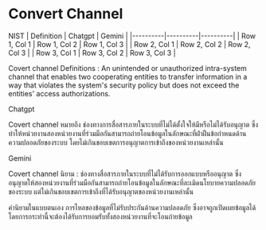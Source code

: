 # Convert Channel

NIST
| Definition | Chatgpt | Gemini |
|----------|----------|----------|
| Row 1, Col 1 | Row 1, Col 2 | Row 1, Col 3 |
| Row 2, Col 1 | Row 2, Col 2 | Row 2, Col 3 |
| Row 3, Col 1 | Row 3, Col 2 | Row 3, Col 3 |

Covert channel
  Definitions : An unintended or unauthorized intra-system channel that enables two cooperating entities to transfer information 
in a way that violates the system's security policy but does not exceed the entities' access authorizations.

Chatgpt

Covert channel
  หมายถึง ช่องทางการสื่อสารภายในระบบที่ไม่ได้ตั้งใจให้มีหรือไม่ได้รับอนุญาต 
ซึ่งทำให้หน่วยงานสองหน่วยงานที่ร่วมมือกันสามารถถ่ายโอนข้อมูลในลักษณะที่ฝ่าฝืนข้อกำหนดด้านความปลอดภัยของระบบ 
โดยไม่เกินขอบเขตการอนุญาตการเข้าถึงของหน่วยงานเหล่านั้น

Gemini

Covert channel
  นิยาม : ช่องทางสื่อสารภายในระบบที่ไม่ได้รับการออกแบบหรืออนุญาต 
ซึ่งอนุญาตให้สองหน่วยงานที่ร่วมมือกันสามารถถ่ายโอนข้อมูลในลักษณะที่ละเมิดนโยบายความปลอดภัยของระบบ 
แต่ไม่เกินขอบเขตการเข้าถึงที่ได้รับอนุญาตของหน่วยงานเหล่านั้น

คำนิยามในแบบตนเอง
  การไหลของข้อมูลที่ไม่รับประกันด้านความปลอดภัย ซึ่งอาจถูกเปิดเผยข้อมูลได้ 
  โดยการกระทำนี้จะต้องได้รับการยอมรับทั้งสองหน่วยงานที่จะโอนถ่ายข้อมูล
